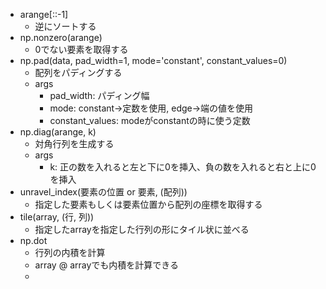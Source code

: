 - arange[::-1]
  - 逆にソートする
- np.nonzero(arange)
  - 0でない要素を取得する
- np.pad(data, pad_width=1, mode='constant', constant_values=0)
  - 配列をパディングする
  - args
    - pad_width: パディング幅
    - mode: constant->定数を使用, edge->端の値を使用
    - constant_values: modeがconstantの時に使う定数
- np.diag(arange, k)
  - 対角行列を生成する
  - args
    - k: 正の数を入れると左と下に0を挿入、負の数を入れると右と上に0を挿入
- unravel_index(要素の位置 or 要素, (配列))
  - 指定した要素もしくは要素位置から配列の座標を取得する
- tile(array, (行, 列))
  - 指定したarrayを指定した行列の形にタイル状に並べる
- np.dot
  - 行列の内積を計算
  - array @ arrayでも内積を計算できる
  - 